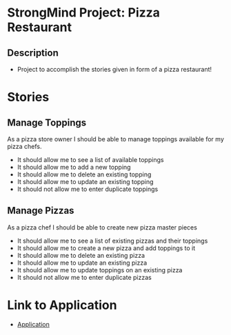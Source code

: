 # StrongMind Project: Pizza Restaurant

## Description

-   Project to accomplish the stories given in form of a pizza restaurant!

# Stories

## Manage Toppings

As a pizza store owner I should be able to manage toppings available for my pizza chefs.

-   It should allow me to see a list of available toppings
-   It should allow me to add a new topping
-   It should allow me to delete an existing topping
-   It should allow me to update an existing topping
-   It should not allow me to enter duplicate toppings

## Manage Pizzas

As a pizza chef I should be able to create new pizza master pieces

-   It should allow me to see a list of existing pizzas and their toppings
-   It should allow me to create a new pizza and add toppings to it
-   It should allow me to delete an existing pizza
-   It should allow me to update an existing pizza
-   It should allow me to update toppings on an existing pizza
-   It should not allow me to enter duplicate pizzas

# Link to Application

-   [Application](https://strongmind-pizza-project.s3.us-west-1.amazonaws.com/index.html)
